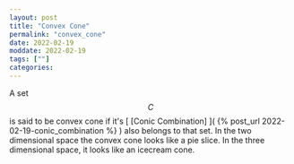 ```yaml
--- 
layout: post 
title: "Convex Cone" 
permalink: "convex_cone"
date: 2022-02-19
moddate: 2022-02-19
tags: [""] 
categories: 
---
```


A set $$C$$ is said to be convex cone if it's [ [Conic Combination] ]( {%
post_url 2022-02-19-conic_combination %} ) also belongs to that set. In the two
dimensional space the convex cone looks like a pie slice. In the three
dimensional space, it looks like an icecream cone.

